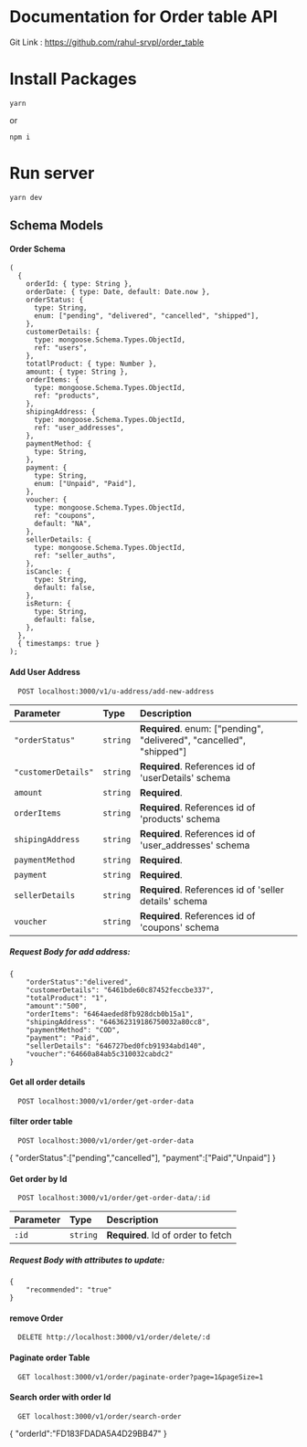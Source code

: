 # Documentation for Order table API
Git Link : https://github.com/rahul-srvpl/order_table

# Install Packages
```
yarn
```
or
```
npm i
```
# Run server
```
yarn dev
```
## Schema Models

#### Order Schema
```
(
  {
    orderId: { type: String },
    orderDate: { type: Date, default: Date.now },
    orderStatus: {
      type: String,
      enum: ["pending", "delivered", "cancelled", "shipped"],
    },
    customerDetails: {
      type: mongoose.Schema.Types.ObjectId,
      ref: "users",
    },
    totatlProduct: { type: Number },
    amount: { type: String },
    orderItems: {
      type: mongoose.Schema.Types.ObjectId,
      ref: "products",
    },
    shipingAddress: {
      type: mongoose.Schema.Types.ObjectId,
      ref: "user_addresses",
    },
    paymentMethod: {
      type: String,
    },
    payment: {
      type: String,
      enum: ["Unpaid", "Paid"],
    },
    voucher: {
      type: mongoose.Schema.Types.ObjectId,
      ref: "coupons",
      default: "NA",
    },
    sellerDetails: {
      type: mongoose.Schema.Types.ObjectId,
      ref: "seller_auths",
    },
    isCancle: {
      type: String,
      default: false,
    },
    isReturn: {
      type: String,
      default: false,
    },
  },
  { timestamps: true }
);
```

#### Add User Address
```http
  POST localhost:3000/v1/u-address/add-new-address
```
| Parameter | Type     | Description                       |
| :-------- | :------- | :-------------------------------- |
| `"orderStatus"`      | `string` | **Required**. enum: ["pending", "delivered", "cancelled", "shipped"]  |
| `"customerDetails"`      | `string` | **Required**. References id of 'userDetails' schema  |
| `amount`      | `string` | **Required**.  |
| `orderItems`      | `string` | **Required**. References id of 'products' schema |
| `shipingAddress`      | `string` | **Required**.  References id of 'user_addresses' schema  |
| `paymentMethod`      | `string` | **Required**.  |
| `payment`      | `string` | **Required**.  |
| `sellerDetails`      | `string` | **Required**.  References id of 'seller details' schema  |
| `voucher`      | `string` | **Required**. References id of 'coupons' schema |

##### Request Body for add address:
```
{
    "orderStatus":"delivered",
    "customerDetails": "6461bde60c87452feccbe337",
    "totalProduct": "1",
    "amount":"500",
    "orderItems": "6464aeded8fb928dcb0b15a1",
    "shipingAddress": "646362319186750032a80cc8",
    "paymentMethod": "COD",
    "payment": "Paid",
    "sellerDetails": "646727bed0fcb91934abd140",
    "voucher":"64660a84ab5c310032cabdc2"
}
```

#### Get all order details
```http
  POST localhost:3000/v1/order/get-order-data
```
#### filter order table
```http
  POST localhost:3000/v1/order/get-order-data
```
{
    "orderStatus":["pending","cancelled"],
    "payment":["Paid","Unpaid"]
}

#### Get order by Id
```http
  POST localhost:3000/v1/order/get-order-data/:id
```
| Parameter | Type     | Description                       |
| :-------- | :------- | :-------------------------------- |
| `:id`      | `string` | **Required**. Id of order to fetch |

##### Request Body with attributes to update:
```
{
    "recommended": "true"
}
```
#### remove Order
```http
  DELETE http://localhost:3000/v1/order/delete/:d
```
#### Paginate order Table
```http
  GET localhost:3000/v1/order/paginate-order?page=1&pageSize=1
```

#### Search order with order Id
```http
  GET localhost:3000/v1/order/search-order
```
{
    "orderId":"FD183FDADA5A4D29BB47"
}


